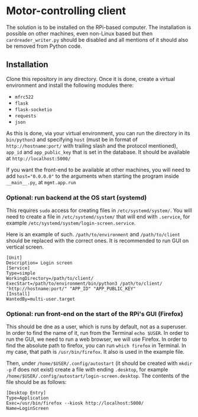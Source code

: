 # Motor-controlling client
The solution is to be installed on the RPi-based computer.
The installation is possible on other machines, even non-Linux based but then `cardreader_writer.py` should be disabled and all mentions of it should also be removed from Python code.

## Installation
Clone this repository in any directory. Once it is done, create a virtual environment and install the following modules there:
 * `mfrc522`
 * `flask`
 * `flask-socketio`
 * `requests`
 * `json`

As this is done, via your virtual environment, you can run the directory in its `bin/python3` and specifying `host` (must be in format of `http://hostname:port/` with trailing slash and the protocol mentioned), `app_id` and `app_public_key` that is set in the database. It should be available at `http://localhost:5000/`

If you want the front-end to be available at other machines, you will need to add `host="0.0.0.0"` to the arguments when starting the program inside `__main__.py`, at `mgmt.app.run`

### Optional: run backend at the OS start (systemd)

This requires `sudo` access for creating files in `/etc/systemd/system/`.
You will need to create a file in `/etc/systemd/system/` that will end with `.service`, for example `/etc/systemd/system/login-screen.service`.

Here is an example of such. `/path/to/environment` and `/path/to/client` should be replaced with the correct ones. It is recommended to run GUI on vertical screen.
```
[Unit]
Description= Login screen
[Service]
Type=simple
WorkingDirectory=/path/to/client/
ExecStart=/path/to/environment/bin/python3 /path/to/client/ "http://hostname:port/" "APP_ID" "APP_PUBLIC_KEY"
[Install]
WantedBy=multi-user.target
```

### Optional: run front-end on the start of the RPi's GUI (Firefox)

This should be dne as a user, which is runs by default, not as a superuser. In order to find the name of it, run from the Terminal `echo $USER`.
In order to run the GUI, we need to run a web browser, we will use Firefox. In order to find the absolute path to firefox, you can run `which firefox` in Terminal. In my case, that path is `/usr/bin/firefox`. It also is used in the example file.

Then, under `/home/$USER/.config/autostart` (it should be created with `mkdir -p` if does not exist) create a file with ending `.desktop`, for example `/home/$USER/.config/autostart/login-screen.desktop`. The contents of the file should be as follows:
```
[Desktop Entry]
Type=Application
Exec=/usr/bin/firefox --kiosk http://localhost:5000/
Name=LoginScreen
```